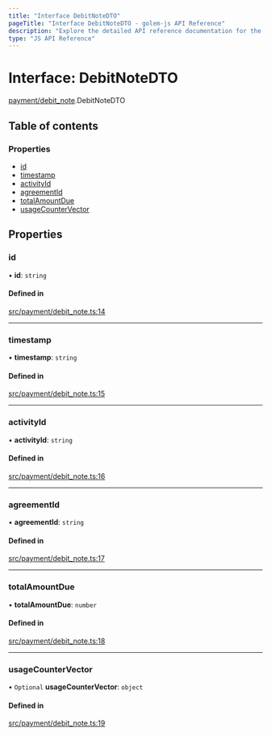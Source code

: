 ```yaml
---
title: "Interface DebitNoteDTO"
pageTitle: "Interface DebitNoteDTO - golem-js API Reference"
description: "Explore the detailed API reference documentation for the Interface DebitNoteDTO within the golem-js SDK for the Golem Network."
type: "JS API Reference"
---
```

# Interface: DebitNoteDTO

[payment/debit\_note](../modules/payment_debit_note).DebitNoteDTO

## Table of contents

### Properties

- [id](payment_debit_note.DebitNoteDTO#id)
- [timestamp](payment_debit_note.DebitNoteDTO#timestamp)
- [activityId](payment_debit_note.DebitNoteDTO#activityid)
- [agreementId](payment_debit_note.DebitNoteDTO#agreementid)
- [totalAmountDue](payment_debit_note.DebitNoteDTO#totalamountdue)
- [usageCounterVector](payment_debit_note.DebitNoteDTO#usagecountervector)

## Properties

### id

• **id**: `string`

#### Defined in

[src/payment/debit_note.ts:14](https://github.com/golemfactory/golem-js/blob/7cee55b/src/payment/debit_note.ts#L14)

___

### timestamp

• **timestamp**: `string`

#### Defined in

[src/payment/debit_note.ts:15](https://github.com/golemfactory/golem-js/blob/7cee55b/src/payment/debit_note.ts#L15)

___

### activityId

• **activityId**: `string`

#### Defined in

[src/payment/debit_note.ts:16](https://github.com/golemfactory/golem-js/blob/7cee55b/src/payment/debit_note.ts#L16)

___

### agreementId

• **agreementId**: `string`

#### Defined in

[src/payment/debit_note.ts:17](https://github.com/golemfactory/golem-js/blob/7cee55b/src/payment/debit_note.ts#L17)

___

### totalAmountDue

• **totalAmountDue**: `number`

#### Defined in

[src/payment/debit_note.ts:18](https://github.com/golemfactory/golem-js/blob/7cee55b/src/payment/debit_note.ts#L18)

___

### usageCounterVector

• `Optional` **usageCounterVector**: `object`

#### Defined in

[src/payment/debit_note.ts:19](https://github.com/golemfactory/golem-js/blob/7cee55b/src/payment/debit_note.ts#L19)
